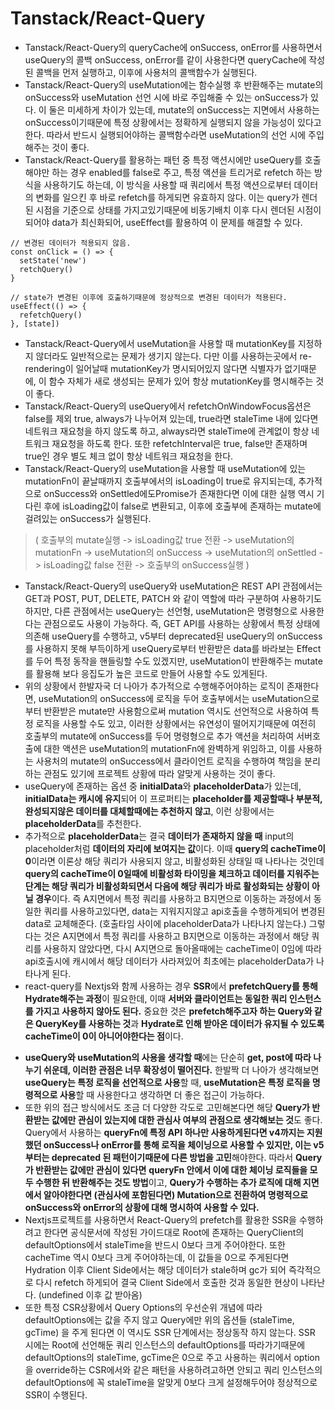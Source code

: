 # Tanstack/React-Query

- Tanstack/React-Query의 queryCache에 onSuccess, onError를 사용하면서 useQuery의 콜백 onSuccess, onError를 같이 사용한다면 queryCache에 작성된 콜백을 먼저 실행하고, 이후에 사용처의 콜백함수가 실행된다.
- Tanstack/React-Query의 useMutation에는 함수실행 후 반환해주는 mutate의 onSuccess와 useMutation 선언 시에 바로 주입해줄 수 있는 onSuccess가 있다. 이 둘은 미세하게 차이가 있는데, mutate의 onSuccess는 지면에서 사용하는 onSuccess이기때문에 특정 상황에서는 정확하게 실행되지 않을 가능성이 있다고 한다. 따라서 반드시 실행되어야하는 콜백함수라면 useMutation의 선언 시에 주입해주는 것이 좋다.
- Tanstack/React-Query를 활용하는 패턴 중 특정 액션시에만 useQuery를 호출해야만 하는 경우 enabled를 false로 주고, 특정 액션을 트리거로 refetch 하는 방식을 사용하기도 하는데, 이 방식을 사용할 때 쿼리에서 특정 액션으로부터 데이터의 변화를 일으킨 후 바로 refetch를 하게되면 유효하지 않다. 이는 query가 렌더된 시점을 기준으로 상태를 가지고있기때문에 비동기배치 이후 다시 렌더된 시점이 되어야 data가 최신화되어, useEffect를 활용하여 이 문제를 해결할 수 있다.

```
// 변경된 데이터가 적용되지 않음.
const onClick = () => {
  setState('new')
  retchQuery()
}

// state가 변경된 이후에 호출하기때문에 정상적으로 변경된 데이터가 적용된다.
useEffect(() => {
  refetchQuery()
}, [state])
```

- Tanstack/React-Query에서 useMutation을 사용할 때 mutationKey를 지정하지 않더라도 일반적으로는 문제가 생기지 않는다. 다만 이를 사용하는곳에서 re-rendering이 일어날때 mutationKey가 명시되어있지 않다면 식별자가 없기때문에, 이 함수 자체가 새로 생성되는 문제가 있어 항상 mutationKey를 명시해주는 것이 좋다.
- Tanstack/React-Query의 useQuery에서 refetchOnWindowFocus옵션은 false를 제외 true, always가 나누어져 있는데, true라면 staleTime 내에 있다면 네트워크 재요청을 하지 않도록 하고, always라면 staleTime에 관계없이 항상 네트워크 재요청을 하도록 한다. 또한 refetchInterval은 true, false만 존재하며 true인 경우 별도 체크 없이 항상 네트워크 재요청을 한다.
- Tanstack/React-Query의 useMutation을 사용할 때 useMutation에 있는 mutationFn이 끝날때까지 호출부에서의 isLoading이 true로 유지되는데, 추가적으로 onSuccess와 onSettled에도Promise가 존재한다면 이에 대한 실행 역시 기다린 후에 isLoading값이 false로 변환되고, 이후에 호출부에 존재하는 mutate에 걸려있는 onSuccess가 실행된다.

> ( 호출부의 mutate실행 -> isLoading값 true 전환 -> useMutation의 mutationFn -> useMutation의 onSuccess -> useMutation의 onSettled -> isLoading값 false 전환 -> 호출부의 onSuccess실행 )

- Tanstack/React-Query의 useQuery와 useMutation은 REST API 관점에서는 GET과 POST, PUT, DELETE, PATCH 와 같이 역할에 따라 구분하여 사용하기도 하지만, 다른 관점에서는 useQuery는 선언형, useMutation은 명령형으로 사용한다는 관점으로도 사용이 가능하다. 즉, GET API를 사용하는 상황에서 특정 상태에 의존해 useQuery를 수행하고, v5부터 deprecated된 useQuery의 onSuccess를 사용하지 못해 부득이하게 useQuery로부터 반환받은 data를 바라보는 Effect를 두어 특정 동작을 핸들링할 수도 있겠지만, useMutation이 반환해주는 mutate를 활용해 보다 응집도가 높은 코드로 만들어 사용할 수도 있게된다.
- 위의 상황에서 한발자국 더 나아가 추가적으로 수행해주어야하는 로직이 존재한다면, useMutation의 onSuccess에 로직을 두어 호출부에서는 useMutation으로부터 반환받은 mutate만 사용함으로써 mutation 역시도 선언적으로 사용하여 특정 로직을 사용할 수도 있고, 이러한 상황에서는 유연성이 떨어지기때문에 여전히 호출부의 mutate에 onSuccess를 두어 명령형으로 추가 액션을 처리하여 서버호출에 대한 액션은 useMutation의 mutationFn에 완벽하게 위임하고, 이를 사용하는 사용처의 mutate의 onSuccess에서 클라이언트 로직을 수행하여 책임을 분리하는 관점도 있기에 프로젝트 상황에 따라 알맞게 사용하는 것이 좋다.
- useQuery에 존재하는 옵션 중 **initialData**와 **placeholderData**가 있는데, **initialData는 캐시에 유지**되어 이 프로퍼티는 **placeholder를 제공할때나 부분적, 완성되지않은 데이터를 대체할때에는 추천하지 않고**, 이런 상황에서는 **placeholderData**를 추천한다.
- 추가적으로 **placeholderData**는 결국 **데이터가 존재하지 않을 때** input의 placeholder처럼 **데이터의 자리에 보여지는 값**이다. 이때 **query의 cacheTime이 0**이라면 이론상 해당 쿼리가 사용되지 않고, 비활성화된 상태일 때 나타나는 것인데 **query의 cacheTime이 0일때에 비활성화 타이밍을 체크하고 데이터를 지워주는 단계는 해당 쿼리가 비활성화되면서 다음에 해당 쿼리가 바로 활성화되는 상황이 아닐 경우**이다. 즉 A지면에서 특정 쿼리를 사용하고 B지면으로 이동하는 과정에서 동일한 쿼리를 사용하고있다면, data는 지워지지않고 api호출을 수행하게되어 변경된 data로 교체해준다. (호출타임 사이에 placeholderData가 나타나지 않는다.) 그렇다는 것은 A지면에서 특정 쿼리를 사용하고 B지면으로 이동하는 과정에서 해당 쿼리를 사용하지 않았다면, 다시 A지면으로 돌아올때에는 cacheTime이 0임에 따라 api호출시에 캐시에서 해당 데이터가 사라져있어 최초에는 placeholderData가 나타나게 된다.
- react-query를 Nextjs와 함께 사용하는 경우 **SSR**에서 **prefetchQuery를 통해 Hydrate해주는 과정**이 필요한데, 이때 **서버와 클라이언트는 동일한 쿼리 인스턴스를 가지고 사용하지 않아도 된다.** 중요한 것은 **prefetch해주고자 하는 Query와 같은 QueryKey를 사용하는 것**과 **Hydrate로 인해 받아온 데이터가 유지될 수 있도록 cacheTime이 0이 아니어야한다는 점**이다.

* **useQuery와 useMutation의 사용을 생각할 때**에는 단순히 **get, post에 따라 나누기 쉬운데, 이러한 관점은 너무 확장성이 떨어진다.** 한발짝 더 나아가 생각해보면 **useQuery는 특정 로직을 선언적으로 사용**할 때, **useMutation은 특정 로직을 명령적으로 사용**할 때 사용한다고 생각하면 더 좋은 접근이 가능하다.
* 또한 위의 접근 방식에서도 조금 더 다양한 각도로 고민해본다면 해당 **Query가 반환받는 값에만 관심이 있는지에 대한 관심사 여부의 관점으로 생각해보는 것**도 좋다. Query에서 사용하는 **queryFn에 특정 API 하나만 사용하게된다면 v4까지는 지원했던 onSuccess나 onError를 통해 로직을 체이닝으로 사용할 수 있지만, 이는 v5부터는 deprecated 된 패턴이기때문에 다른 방법을 고민**해야한다. 따라서 **Query가 반환받는 값에만 관심이 있다면** **queryFn 안에서 이에 대한 체이닝 로직들을 모두 수행한 뒤 반환해주는 것도 방법**이고, **Query가 수행하는 추가 로직에 대해 지면에서 알아야한다면 (관심사에 포함된다면) Mutation으로 전환하여 명령적으로 onSuccess와 onError의 상황에 대해 명시하여 사용할 수 있다.**
* Nextjs프로젝트를 사용하면서 React-Query의 prefetch를 활용한 SSR을 수행하려고 한다면 공식문서에 작성된 가이드대로 Root에 존재하는 QueryClient의 defaultOptions에서 staleTime을 반드시 0보다 크게 주어야한다. 또한 cacheTime 역시 0보다 크게 주어야하는데, 이 값들을 0으로 주게된다면 Hydration 이후 Client Side에서는 해당 데이터가 stale하며 gc가 되어 즉각적으로 다시 refetch 하게되어 결국 Client Side에서 호출한 것과 동일한 현상이 나타난다. (undefined 이후 값 받아옴)
* 또한 특정 CSR상황에서 Query Options의 우선순위 개념에 따라 defaultOptions에는 값을 주지 않고 Query에만 위의 옵션들 (staleTime, gcTime) 을 주게 된다면 이 역시도 SSR 단계에서는 정상동작 하지 않는다. SSR 시에는 Root에 선언해둔 쿼리 인스턴스의 defaultOptions를 따라가기때문에 defaultOptions의 staleTime, gcTime은 0으로 주고 사용하는 쿼리에서 option을 override하는 CSR에서와 같은 패턴을 사용하려고하면 안되고 쿼리 인스턴스의 defaultOptions에 꼭 staleTime을 알맞게 0보다 크게 설정해두어야 정상적으로 SSR이 수행된다.
